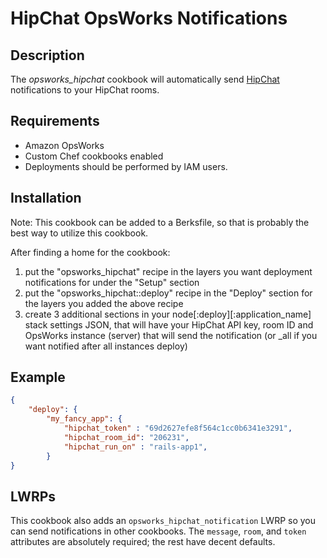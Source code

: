 # HipChat OpsWorks Notifications

## Description

The *opsworks_hipchat* cookbook will automatically send [HipChat](http://www.hipchat.com)
notifications to your HipChat rooms.

## Requirements

- Amazon OpsWorks
- Custom Chef cookbooks enabled 
- Deployments should be performed by IAM users.

## Installation 

Note: This cookbook can be added to a Berksfile, so that is probably the best way to utilize this cookbook.

After finding a home for the cookbook:

1. put the "opsworks_hipchat" recipe in the layers you want deployment notifications for under the "Setup" section
2. put the "opsworks_hipchat::deploy" recipe in the "Deploy" section for the layers you added the above recipe
3. create 3 additional sections in your node[:deploy][:application_name] stack settings JSON, that will have your HipChat API key,
  room ID and OpsWorks instance (server) that will send the notification (or _all if you want notified after all instances deploy)

## Example

```json
{
    "deploy": {
        "my_fancy_app": {
            "hipchat_token" : "69d2627efe8f564c1cc0b6341e3291",
            "hipchat_room_id": "206231",
            "hipchat_run_on" : "rails-app1",
        }
}
```

## LWRPs

This cookbook also adds an `opsworks_hipchat_notification` LWRP so you can send notifications in other cookbooks.
The `message`, `room`, and `token` attributes are absolutely required; the rest have decent defaults.